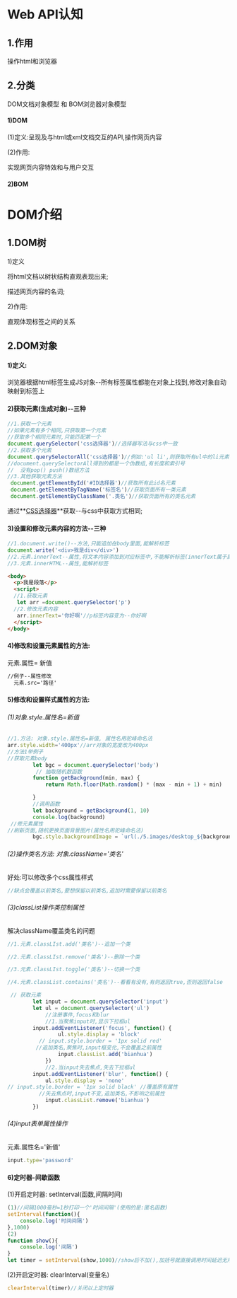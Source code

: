 # Web API认知

## 1.作用

操作html和浏览器

## 2.分类

DOM文档对象模型 和 BOM浏览器对象模型

####  1)DOM

  (1)定义:呈现及与html或xml文档交互的API,操作网页内容

  (2)作用:

实现网页内容特效和与用户交互

####  2)BOM

# DOM介绍

## 1.DOM树

 1)定义

将html文档以树状结构直观表现出来;

描述网页内容的名词;

 2)作用:

直观体现标签之间的关系

## 2.DOM对象

####  1)定义:

浏览器根据html标签生成JS对象--所有标签属性都能在对象上找到,修改对象自动映射到标签上

####  2)获取元素(生成对象)--三种

~~~js
//1.获取一个元素
//如果元素有多个相同,只获取第一个元素
//获取多个相同元素时,只能匹配第一个
document.querySelector('css选择器')//选择器写法与css中一致
//2.获取多个元素
document.querySelectorAll('css选择器')//例如:'ul li',则获取所有ul中的li元素
//document.querySelectorAll得到的都是一个伪数组,有长度和索引号
//  没有pop() push()数组方法
//3.其他获取元素方法
 document.getElementById('#ID选择器')//获取所有此id名元素
 document.getElementByTagName('标签名')//获取页面所有一类元素
 document.getElementByClassName('.类名')//获取页面所有的类名元素
~~~

通过**<u>CSS选择器</u>**获取--与css中获取方式相同;

####  3)设置和修改元素内容的方法--三种

~~~js
//1.document.write()--方法,只能追加在body里面,能解析标签
document.write('<div>我是div</div>')
//2.元素.innerText--属性,将文本内容添加到对应标签中,不能解析标签(innerText属于属性)
//3.元素.innerHTML--属性,能解析标签
~~~

~~~html
<body>
  <p>我是段落</p>
  <script>
  //1.获取元素
   let arr =document.querySelector('p')
  //2.修改元素内容
   arr.innerText='你好啊'//p标签内容变为--你好啊
  </script>
</body>
~~~

####  4)修改和设置元素属性的方法:

   元素.属性= 新值

~~~html
//例子--属性修改
  元素.src='路径'
~~~

####  5)修改和设置样式属性的方法:

######   (1)对象.style.属性名=新值

~~~js
//1.方法: 对象.style.属性名=新值, 属性名用驼峰命名法
arr.style.width='400px'//arr对象的宽度改为400px
//方法1举例子
//获取元素body
        let bgc = document.querySelector('body')
         // 抽取随机数函数
        function getBackground(min, max) {
            return Math.floor(Math.random() * (max - min + 1) + min)

        }
        //调用函数
        let background = getBackground(1, 10)
        console.log(background)
 //修元素属性 
//刷新页面,随机更换页面背景图片(属性名用驼峰命名法)
        bgc.style.backgroundImage = `url(./5.images/desktop_${background}.jpg) `//反引号
~~~

######     (2)操作类名方法:  对象.className='类名'

  好处:可以修改多个css属性样式

~~~js
//缺点会覆盖以前类名,要想保留以前类名,追加时需要保留以前类名
~~~

######   (3)classList操作类控制属性

解决className覆盖类名的问题

~~~js
//1.元素.classLIst.add('类名')--追加一个类

//2.元素.classLIst.remove('类名')--删除一个类

//3.元素.classLIst.toggle('类名')--切换一个类

//4.元素.classList.contains('类名')--看看有没有,有则返回true,否则返回false

~~~

~~~js
 // 获取元素
        let input = document.querySelector('input')
        let ul = document.querySelector('ul')
            //注册事件,focus和blur
            //1.当聚焦input时,显示下拉框ul
        input.addEventListener('focus', function() {
                ul.style.display = 'block'
          // input.style.border = '1px solid red'
         //追加类名,聚焦时,input框变化,不会覆盖之前属性
                input.classList.add('bianhua')
            })
            //2.当input失去焦点,失去下拉框ul
        input.addEventListener('blur', function() {
            ul.style.display = 'none'
// input.style.border = '1px solid black' //覆盖原有属性
          //失去焦点时,input不变,追加类名,不影响之前属性
            input.classList.remove('bianhua')
        })
~~~

###### (4)input表单属性操作

 元素.属性名='新值'

~~~js
input.type='password'
~~~

#### 6)定时器-间歇函数

   (1)开启定时器:  setInterval(函数,间隔时间)

~~~js
(1)//间隔1000毫秒=1秒打印一个'时间间隔'(使用的是:匿名函数)
setInterval(function(){
    console.log('时间间隔')
},1000)
(2)
function show(){
    console.log('间隔')
}
let timer = setInterval(show,1000)//show后不加(),加括号就直接调用时间延迟无用了
~~~

  (2)开启定时器: clearInterval(变量名)

~~~js
clearInterval(timer)//关闭以上定时器
~~~

